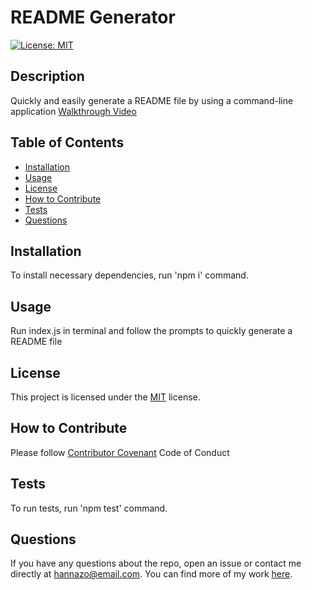 # README Generator

[![License: MIT](https://img.shields.io/badge/License-MIT-yellow.svg)](https://opensource.org/licenses/MIT)
  
## Description
  
Quickly and easily generate a README file by using a command-line application
[Walkthrough Video](https://drive.google.com/file/d/1TbmXHVtRQDnwI2dWJxVKQ_UKwKQIk-uf/view)
  
## Table of Contents

- [Installation](#installation)
- [Usage](#usage)
- [License](#license)
- [How to Contribute](#how-to-contribute)
- [Tests](#tests)
- [Questions](#questions)
  
## Installation
  
To install necessary dependencies, run 'npm i' command.
  
## Usage
  
Run index.js in terminal and follow the prompts to quickly generate a README file
  
## License
    
This project is licensed under the [MIT](https://opensource.org/licenses/MIT) license.
  
## How to Contribute
  
Please follow [Contributor Covenant](https://www.contributor-covenant.org/) Code of Conduct
  
## Tests
  
To run tests, run 'npm test' command.
  
## Questions
  
If you have any questions about the repo, open an issue or contact me directly at hannazo@email.com. You can find more of my work [here](https://github.com/hannazo).